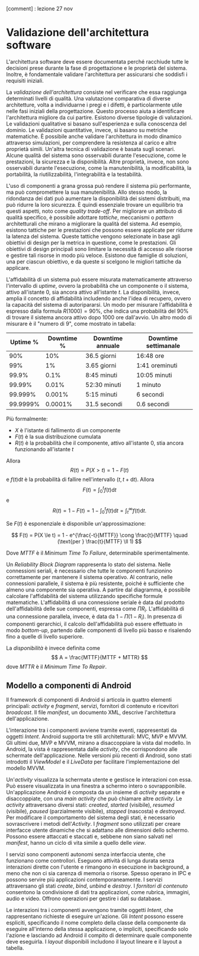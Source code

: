 
[comment] : lezione 27 nov

# Validazione dell'architettura software

L'architettura software deve essere documentata perché racchiude tutte le decisioni prese durante la fase di progettazione e le proprietà del sistema. Inoltre, è fondamentale validare l'architettura per assicurarsi che soddisfi i requisiti iniziali.

La *validazione dell'architettura* consiste nel verificare che essa raggiunga determinati livelli di qualità. Una valutazione comparativa di diverse architetture, volta a individuarne i pregi e i difetti, è particolarmente utile nelle fasi iniziali della progettazione. Questo processo aiuta a identificare l'architettura migliore da cui partire. Esistono diverse tipologie di valutazioni. Le validazioni qualitative si basano sull'esperienza e sulla conoscenza del dominio. Le validazioni quantitative, invece, si basano su metriche matematiche. È possibile anche validare l'architettura in modo dinamico attraverso simulazioni, per comprendere la resistenza al carico e altre proprietà simili. Un'altra tecnica di validazione è basata sugli scenari. Alcune qualità del sistema sono osservabili durante l'esecuzione, come le prestazioni, la sicurezza e la disponibilità. Altre proprietà, invece, non sono osservabili durante l'esecuzione, come la manutenibilità, la modificabilità, la portabilità, la riutilizzabilità, l'integrabilità e la testabilità.

L'uso di componenti a grana grossa può rendere il sistema più performante, ma può compromettere la sua manutenibilità. Allo stesso modo, la ridondanza dei dati può aumentare la disponibilità dei sistemi distribuiti, ma può ridurre la loro sicurezza. È quindi essenziale trovare un equilibrio tra questi aspetti, noto come *quality trade-off*. Per migliorare un attributo di qualità specifico, è possibile adottare *tattiche*, meccanismi o *pattern* architetturali che mirano a migliorare la qualità del sistema. Ad esempio, esistono tattiche per le prestazioni che possono essere applicate per ridurre la latenza del sistema. Queste tattiche vengono selezionate in base agli obiettivi di design per la metrica in questione, come le prestazioni. Gli obiettivi di design principali sono limitare la necessità di accesso alle risorse e gestire tali risorse in modo più veloce. Esistono due famiglie di soluzioni, una per ciascun obiettivo, e da queste si scelgono le migliori tattiche da applicare.

L'affidabilità di un sistema può essere misurata matematicamente attraverso l'intervallo di *uptime*, ovvero la probabilità che un componente o il sistema, attivo all'istante 0, sia ancora attivo all'istante $t$. La disponibilità, invece, amplia il concetto di affidabilità includendo anche l'idea di recupero, ovvero la capacità del sistema di autoripararsi. Un modo per misurare l'affidabilità è espresso dalla formula $R(1000) = 90\%$, che indica una probabilità del 90% di trovare il sistema ancora attivo dopo 1000 ore dall'avvio. Un altro modo di misurare è il "numero di 9", come mostrato in tabella:

| **Uptime %** | **Downtime %** | **Downtime annuale** | **Downtime settimanale** |
| ------------ | -------------- | -------------------- | ------------------------ |
| 90%          | 10%            | 36.5 giorni          | 16:48 ore                |
| 99%          | 1%             | 3.65 giorni          | 1:41 oreminuti           |
| 99.9%        | 0.1%           | 8:45 minuti          | 10:05 minuti             |
| 99.99%       | 0.01%          | 52:30 minuti         | 1 minuto                 |
| 99.999%      | 0.001%         | 5:15 minuti          | 6 secondi                |
| 99.9999%     | 0.0001%        | 31.5 secondi         | 0.6 secondi              |
Più formalmente:

- $X$ è l'istante di fallimento di un componente
- $F(t)$ è la sua distribuzione cumulata
- $R(t)$ è la probabilità che il componente, attivo all'istante 0, stia ancora funzionando all'istante $t$

Allora
$$ R(t) = P(X>t) = 1 - F(t)$$
e $f(t) \mathrm d t$ è la probabilità di fallire nell'intervallo $(t, t+ \mathrm d t)$. Allora
$$ F(t) = \int_0^t f(t) \mathrm d t $$
e
$$
R(t) = 1 - F(t) = 1 - \int_0^t f(t) \mathrm d t = \int_t^{\infty} f(t) \mathrm d t.
$$

Se $F(t)$ è esponenziale è disponibile un'approssimazione:

$$
F(t) = P(X \le t) = 1 - e^{\frac{-t}{MTTF}}
\cong \frac{t}{MTTF} \quad (\text{per } \frac{t}{MTTF} \ll 1)
$$

Dove $MTTF$ è il *Minimum Time To Failure*, determinabile sperimentalmente.

Un *Reliability Block Diagram* rappresenta lo stato del sistema. Nelle connessioni seriali, è necessario che tutte le componenti funzionino correttamente per mantenere il sistema operativo. Al contrario, nelle connessioni parallele, il sistema è più resistente, poiché è sufficiente che almeno una componente sia operativa. A partire dal diagramma, è possibile calcolare l'affidabilità del sistema utilizzando specifiche formule matematiche. L'affidabilità di una connessione seriale è data dal prodotto dell'affidabilità delle sue componenti, espressa come $\Pi R_i$. L'affidabilità di una connessione parallela, invece, è data da $1-\Pi (1-R_i)$. In presenza di componenti gerarchici, il calcolo dell'affidabilità può essere effettuato in modo *bottom-up*, partendo dalle componenti di livello più basso e risalendo fino a quelle di livello superiore.

La *disponibilità* è invece definita come
$$ A = \frac{MTTF}{MTTF + MTTR} $$
dove $MTTR$ è il *Minimum Time To Repair*.

## Modello a componenti di Android

Il framework di componenti di Android si articola in quattro elementi principali: *activity* e *fragment*, servizi, fornitori di contenuto e ricevitori *broadcast*. Il file *manifest*, un documento XML, descrive l'architettura dell'applicazione.

L'interazione tra i componenti avviene tramite eventi, rappresentati da oggetti *Intent*. Android supporta tre stili architetturali: MVC, MVP e MVVM. Gli ultimi due, MVP e MVVM, mirano a disaccoppiare la vista dal modello. In Android, la vista è rappresentata dalle *activity*, che corrispondono alle schermate dell'applicazione. Nelle versioni più recenti di Android, sono stati introdotti il *ViewModel* e il *LiveData* per facilitare l'implementazione del modello MVVM.

Un'*activity* visualizza la schermata utente e gestisce le interazioni con essa. Può essere visualizzata in una finestra a schermo intero o sovrapponibile. Un'applicazione Android è composta da un insieme di *activity* separate e disaccoppiate, con una *main activity* che può chiamare altre *activity*. Le *activity* attraversano diversi stati: *created*, *started* (visibile), *resumed* (visibile), *paused* (parzialmente visibile), *stopped* (nascosta) e *destroyed*. Per modificare il comportamento del sistema degli stati, è necessario sovrascrivere i metodi dell'*Activity*.
I *fragment* sono utilizzati per creare interfacce utente dinamiche che si adattano alle dimensioni dello schermo. Possono essere attaccati e staccati e, sebbene non siano salvati nel *manifest*, hanno un ciclo di vita simile a quello delle *view*.

I servizi sono componenti autonomi senza interfaccia utente, che funzionano come controllori. Eseguono attività di lunga durata senza interazioni dirette con l'utente e rimangono in esecuzione in background, a meno che non ci sia carenza di memoria o risorse. Spesso operano in IPC e possono servire più applicazioni contemporaneamente. I servizi attraversano gli stati *create*, *bind*, *unbind* e *destroy*.
I *fornitori di contenuto* consentono la condivisione di dati tra applicazioni, come rubrica, immagini, audio e video. Offrono operazioni per gestire i dati su database.

Le interazioni tra i componenti avvengono tramite oggetti *Intent*, che rappresentano richieste di eseguire un'azione. Gli *Intent* possono essere espliciti, specificando il nome completo della classe della componente da eseguire all'interno della stessa applicazione, o impliciti, specificando solo l'azione e lasciando ad Android il compito di determinare quale componente deve eseguirla.
I *layout* disponibili includono il layout lineare e il layout a tabella.

